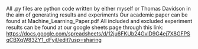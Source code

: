 All .py files are python code written by either myself or Thomas Davidson in the aim of generating results and experiments
Our academic paper can be found at Machine_Learning_Paper.pdf
All included and excluded experiment results can be found at our google sheets page through this link: https://docs.google.com/spreadsheets/d/12ju6FKUb24GvlD9G4ej7X8GFPSqCBXqW83ZY1_dFyiI/edit?usp=sharing
